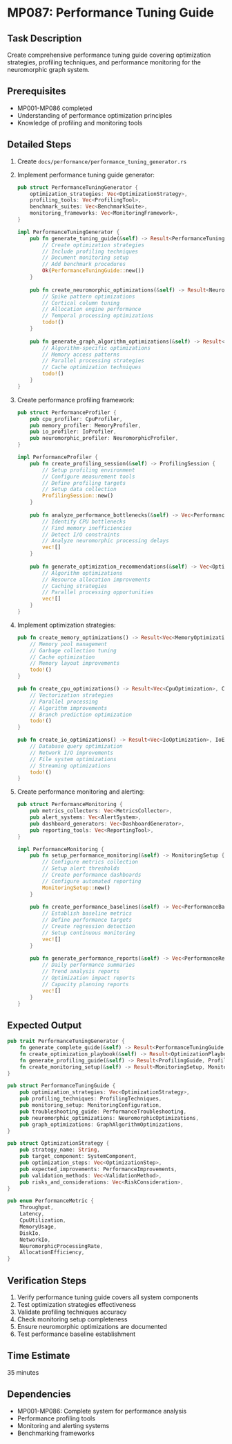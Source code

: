 # MP087: Performance Tuning Guide

## Task Description
Create comprehensive performance tuning guide covering optimization strategies, profiling techniques, and performance monitoring for the neuromorphic graph system.

## Prerequisites
- MP001-MP086 completed
- Understanding of performance optimization principles
- Knowledge of profiling and monitoring tools

## Detailed Steps

1. Create `docs/performance/performance_tuning_generator.rs`

2. Implement performance tuning guide generator:
   ```rust
   pub struct PerformanceTuningGenerator {
       optimization_strategies: Vec<OptimizationStrategy>,
       profiling_tools: Vec<ProfilingTool>,
       benchmark_suites: Vec<BenchmarkSuite>,
       monitoring_frameworks: Vec<MonitoringFramework>,
   }
   
   impl PerformanceTuningGenerator {
       pub fn generate_tuning_guide(&self) -> Result<PerformanceTuningGuide, TuningError> {
           // Create optimization strategies
           // Include profiling techniques
           // Document monitoring setup
           // Add benchmark procedures
           Ok(PerformanceTuningGuide::new())
       }
       
       pub fn create_neuromorphic_optimizations(&self) -> Result<NeuromorphicOptimizations, OptimizationError> {
           // Spike pattern optimizations
           // Cortical column tuning
           // Allocation engine performance
           // Temporal processing optimizations
           todo!()
       }
       
       pub fn generate_graph_algorithm_optimizations(&self) -> Result<GraphOptimizations, GraphError> {
           // Algorithm-specific optimizations
           // Memory access patterns
           // Parallel processing strategies
           // Cache optimization techniques
           todo!()
       }
   }
   ```

3. Create performance profiling framework:
   ```rust
   pub struct PerformanceProfiler {
       pub cpu_profiler: CpuProfiler,
       pub memory_profiler: MemoryProfiler,
       pub io_profiler: IoProfiler,
       pub neuromorphic_profiler: NeuromorphicProfiler,
   }
   
   impl PerformanceProfiler {
       pub fn create_profiling_session(&self) -> ProfilingSession {
           // Setup profiling environment
           // Configure measurement tools
           // Define profiling targets
           // Setup data collection
           ProfilingSession::new()
       }
       
       pub fn analyze_performance_bottlenecks(&self) -> Vec<PerformanceBottleneck> {
           // Identify CPU bottlenecks
           // Find memory inefficiencies
           // Detect I/O constraints
           // Analyze neuromorphic processing delays
           vec![]
       }
       
       pub fn generate_optimization_recommendations(&self) -> Vec<OptimizationRecommendation> {
           // Algorithm optimizations
           // Resource allocation improvements
           // Caching strategies
           // Parallel processing opportunities
           vec![]
       }
   }
   ```

4. Implement optimization strategies:
   ```rust
   pub fn create_memory_optimizations() -> Result<Vec<MemoryOptimization>, OptimizationError> {
       // Memory pool management
       // Garbage collection tuning
       // Cache optimization
       // Memory layout improvements
       todo!()
   }
   
   pub fn create_cpu_optimizations() -> Result<Vec<CpuOptimization>, CpuError> {
       // Vectorization strategies
       // Parallel processing
       // Algorithm improvements
       // Branch prediction optimization
       todo!()
   }
   
   pub fn create_io_optimizations() -> Result<Vec<IoOptimization>, IoError> {
       // Database query optimization
       // Network I/O improvements
       // File system optimizations
       // Streaming optimizations
       todo!()
   }
   ```

5. Create performance monitoring and alerting:
   ```rust
   pub struct PerformanceMonitoring {
       pub metrics_collectors: Vec<MetricsCollector>,
       pub alert_systems: Vec<AlertSystem>,
       pub dashboard_generators: Vec<DashboardGenerator>,
       pub reporting_tools: Vec<ReportingTool>,
   }
   
   impl PerformanceMonitoring {
       pub fn setup_performance_monitoring(&self) -> MonitoringSetup {
           // Configure metrics collection
           // Setup alert thresholds
           // Create performance dashboards
           // Configure automated reporting
           MonitoringSetup::new()
       }
       
       pub fn create_performance_baselines(&self) -> Vec<PerformanceBaseline> {
           // Establish baseline metrics
           // Define performance targets
           // Create regression detection
           // Setup continuous monitoring
           vec![]
       }
       
       pub fn generate_performance_reports(&self) -> Vec<PerformanceReport> {
           // Daily performance summaries
           // Trend analysis reports
           // Optimization impact reports
           // Capacity planning reports
           vec![]
       }
   }
   ```

## Expected Output
```rust
pub trait PerformanceTuningGenerator {
    fn generate_complete_guide(&self) -> Result<PerformanceTuningGuide, TuningError>;
    fn create_optimization_playbook(&self) -> Result<OptimizationPlaybook, PlaybookError>;
    fn generate_profiling_guide(&self) -> Result<ProfilingGuide, ProfilingError>;
    fn create_monitoring_setup(&self) -> Result<MonitoringSetup, MonitoringError>;
}

pub struct PerformanceTuningGuide {
    pub optimization_strategies: Vec<OptimizationStrategy>,
    pub profiling_techniques: ProfilingTechniques,
    pub monitoring_setup: MonitoringConfiguration,
    pub troubleshooting_guide: PerformanceTroubleshooting,
    pub neuromorphic_optimizations: NeuromorphicOptimizations,
    pub graph_optimizations: GraphAlgorithmOptimizations,
}

pub struct OptimizationStrategy {
    pub strategy_name: String,
    pub target_component: SystemComponent,
    pub optimization_steps: Vec<OptimizationStep>,
    pub expected_improvements: PerformanceImprovements,
    pub validation_methods: Vec<ValidationMethod>,
    pub risks_and_considerations: Vec<RiskConsideration>,
}

pub enum PerformanceMetric {
    Throughput,
    Latency,
    CpuUtilization,
    MemoryUsage,
    DiskIo,
    NetworkIo,
    NeuromorphicProcessingRate,
    AllocationEfficiency,
}
```

## Verification Steps
1. Verify performance tuning guide covers all system components
2. Test optimization strategies effectiveness
3. Validate profiling techniques accuracy
4. Check monitoring setup completeness
5. Ensure neuromorphic optimizations are documented
6. Test performance baseline establishment

## Time Estimate
35 minutes

## Dependencies
- MP001-MP086: Complete system for performance analysis
- Performance profiling tools
- Monitoring and alerting systems
- Benchmarking frameworks